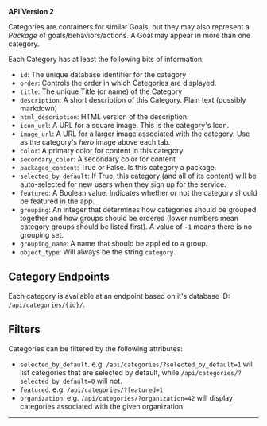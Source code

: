
**API Version 2**

Categories are containers for similar Goals, but they may also represent a
_Package_ of goals/behaviors/actions. A Goal may appear in more than one category.

Each Category has at least the following bits of information:

* `id`: The unique database identifier for the category
* `order`: Controls the order in which Categories are displayed.
* `title`: The unique Title (or name) of the Category
* `description`: A short description of this Category. Plain text (possibly markdown)
* `html_description`: HTML version of the description.
* `icon_url`: A URL for a square image. This is the category's Icon.
* `image_url`: A URL for a larger image associated with the category. Use as the
  category's _hero_ image above each tab.
* `color`: A primary color for content in this category
* `secondary_color`: A secondary color for content
* `packaged_content`: True or False. Is this category a package.
* `selected_by_default`: If True, this category (and all of its content) will
  be auto-selected for new users when they sign up for the service.
* `featured`: A Boolean value: Indicates whether or not the category should
  be featured in the app.
* `grouping`: An integer that determines how categories should be grouped
  together and how groups should be ordered (lower numbers mean category groups
  should be listed first). A value of `-1` means there is no grouping set.
* `grouping_name`: A name that should be applied to a group.
* `object_type`: Will always be the string `category`.

## Category Endpoints

Each category is available at an endpoint based on it's database ID: `/api/categories/{id}/`.


## Filters

Categories can be filtered by the following attributes:

* `selected_by_default`. e.g. `/api/categories/?selected_by_default=1` will
  list categories that are selected by default, while
  `/api/categories/?selected_by_default=0` will not.
* `featured`. e.g. `/api/categories/?featured=1`
* `organization`. e.g. `/api/categories/?organization=42` will display categories
  associated with the given organization.

----
